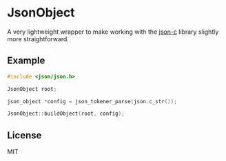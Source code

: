 # JsonObject

A very lightweight wrapper to make working with the [json-c](https://github.com/json-c/json-c) library slightly more straightforward.

## Example

```c++
#include <json/json.h>

JsonObject root;

json_object *config = json_tokener_parse(json.c_str());

JsonObject::buildObject(root, config);
```

## License

MIT